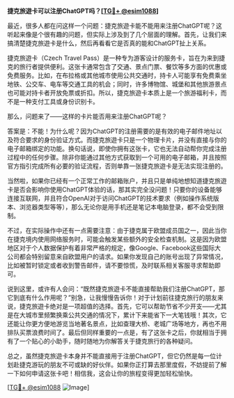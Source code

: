 **捷克旅遊卡可以注册ChatGPT吗？[[TG💪+ @esim1088](https://t.me/s/esim1088)]**

最近，很多人都在问这样一个问题：捷克旅遊卡能不能用来注册ChatGPT呢？这听起来像是个很有趣的问题，但实际上涉及到了几个层面的理解。首先，让我们来搞清楚捷克旅遊卡是什么，然后再看看它是否真的能和ChatGPT扯上关系。

捷克旅遊卡（Czech Travel Pass）是一种专为游客设计的服务卡，旨在为来到捷克的旅行者提供便利。这张卡通常包含了交通、景点门票、餐饮等多方面的优惠或免费服务。比如，在布拉格或其他城市使用公共交通时，持卡人可能享有免费乘坐地铁、公交车、电车等交通工具的机会；同时，许多博物馆、城堡和其他旅游景点也可能对持卡者开放免票或折扣。所以，捷克旅遊卡本质上是一个旅游福利卡，而不是一种支付工具或身份识别卡。

那么，问题来了——这样的卡片能否用来注册ChatGPT呢？

答案是：不能！为什么呢？因为ChatGPT的注册需要的是有效的电子邮件地址以及符合要求的身份验证方式。而捷克旅遊卡只是一个物理卡片，并没有直接与你的电子邮箱绑定的功能。换句话说，即使你拥有这张卡，它也无法自动帮你完成注册过程中的任何步骤。除非你能通过其他方式获取到一个可用的电子邮箱，并且按照官方指引完成所有必要的验证流程，否则单靠一张捷克旅遊卡是无法实现注册的。

当然啦，如果你已经有一个正常工作的邮箱账户，并且只是单纯地想知道捷克旅遊卡是否会影响你使用ChatGPT体验的话，那其实完全没问题！只要你的设备能够连接互联网，并且符合OpenAI对于访问ChatGPT的技术要求（例如操作系统版本、浏览器类型等等），那么无论你是用手机还是笔记本电脑登录，都不会受到限制。

不过，在实际操作中还有一点需要注意：由于捷克属于欧盟成员国之一，因此当你在捷克境内使用网络服务时，可能会触发某些额外的安全检查机制。这是因为欧盟地区对于个人数据保护有着非常严格的规定，像Google、Facebook这些国际大公司都会特别留意来自欧盟用户的请求。如果你发现自己的账号出现了异常情况，比如被暂时锁定或者收到警告邮件，请不要惊慌，及时联系相关客服寻求帮助即可。

说到这里，或许有人会问：“既然捷克旅遊卡不能直接帮助我们注册ChatGPT，那它到底有什么作用呢？”别急，让我慢慢告诉你！对于计划前往捷克旅行的朋友来说，捷克旅遊卡绝对是一项超值的选择。首先，它可以帮助节省不少开支——尤其是在大城市里频繁换乘公共交通的情况下，累计下来能省下一大笔钱哦！其次，它还能让你更方便地游览当地著名景点，比如查理大桥、老城广场等地方，再也不用排队买票浪费时间了。最后但同样重要的一点是，有了这张卡之后，你就相当于拥有了一个贴心的小助手，随时随地为你解答关于捷克旅行的各种疑问。

总之，虽然捷克旅遊卡本身并不能直接用于注册ChatGPT，但它仍然是每一位计划赴捷克游玩的朋友不可或缺的好伙伴。如果你正打算去那里度假，不妨提前了解一下如何申请这张卡吧！相信我，这会让你的旅程变得更加轻松愉快。

[[TG💪+ @esim1088](https://t.me/s/esim1088) ![Image](https://i.postimg.cc/4NQfJmqS/Snipaste-2025-05-13-00-14-12.png)]